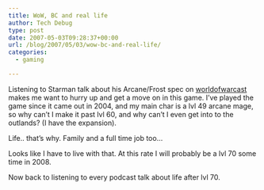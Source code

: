 ```yaml
---
title: WoW, BC and real life
author: Tech Debug
type: post
date: 2007-05-03T09:28:37+00:00
url: /blog/2007/05/03/wow-bc-and-real-life/
categories:
  - gaming

---
```

Listening to Starman talk about his Arcane/Frost spec on [worldofwarcast][1] makes me want to hurry up and get a move on in this game. I&#8217;ve played the game since it came out in 2004, and my main char is a lvl 49 arcane mage, so why can&#8217;t I make it past lvl 60, and why can&#8217;t I even get into to the outlands? (I have the expansion).

Life.. that&#8217;s why. Family and a full time job too&#8230;

Looks like I have to live with that. At this rate I will probably be a lvl 70 some time in 2008.

Now back to listening to every podcast talk about life after lvl 70.

 [1]: http://www.worldofwarcast.com/2007/04/episode_40_is_up.html